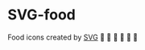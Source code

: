 # SVG-food

Food icons created by [SVG](http://i6.cims.nyu.edu/~jjp547/drawing/SVG/icon-system/index.html) :bento: :rice_ball: :ramen: :pizza: :fries: :poultry_leg: